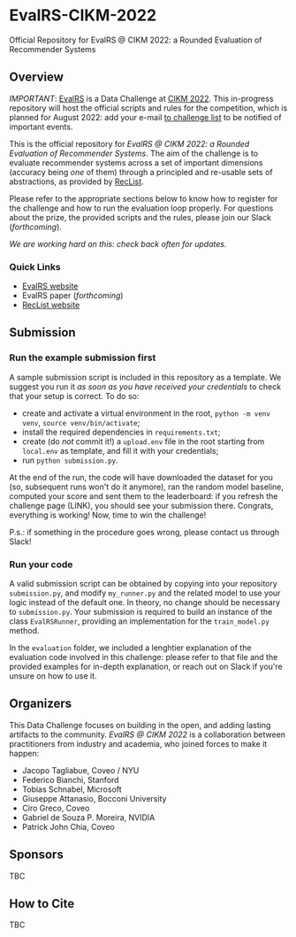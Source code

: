 # EvalRS-CIKM-2022
Official Repository for EvalRS @ CIKM 2022: a Rounded Evaluation of Recommender Systems

## Overview

*IMPORTANT*: [EvalRS](https://reclist.io/cikm2022-cup/) is a Data Challenge at [CIKM 2022](https://www.cikm2022.org/). This in-progress repository will host the official scripts and rules for the competition, which is planned for August 2022: add your e-mail [to challenge list](https://docs.google.com/forms/d/e/1FAIpQLSfAypzM1mvd79JfRGRbb9QMfXGMoVYosdjU9C4NFEWNSNUZXQ/viewform) to be notified of important events.

This is the official repository for _EvalRS @ CIKM 2022: a Rounded Evaluation of Recommender Systems_. The aim of the challenge is to evaluate recommender systems across a set of important dimensions (accuracy being _one_ of them) through a principled and re-usable sets of abstractions, as provided by [RecList](https://github.com/jacopotagliabue/reclist).

Please refer to the appropriate sections below to know how to register for the challenge and how to run the evaluation loop properly. For questions about the prize, the provided scripts and the rules, please join our Slack (_forthcoming_).

_We are working hard on this: check back often for updates._

### Quick Links

* [EvalRS website](https://reclist.io/cikm2022-cup/)
* EvalRS paper (_forthcoming_)
* [RecList website](https://reclist.io/)

## Submission

### Run the example submission first

A sample submission script is included in this repository as a template. We suggest you run it _as soon as you have received your credentials_ to check that your setup is correct. To do so:

* create and activate a virtual environment in the root, `python -m venv venv`, `source venv/bin/activate`;
* install the required dependencies in `requirements.txt`;
* create (do _not_ commit it!) a `upload.env` file in the root starting from `local.env` as template, and fill it with your credentials;
* run `python submission.py`.

At the end of the run, the code will have downloaded the dataset for you (so, subsequent runs won't do it anymore), ran the random model baseline, computed your score and sent them to the leaderboard: if you refresh the challenge page (LINK), you should see your submission there. Congrats, everything is working! Now, time to win the challenge!

P.s.: if something in the procedure goes wrong, please contact us through Slack!

### Run your code

A valid submission script can be obtained by copying into your repository `submission.py`, and modify `my_runner.py` and the related model to use your logic instead of the default one. In theory, no change should be necessary to `submission.py`. Your submission is required to build an instance of the class `EvalRSRunner`, providing an implementation for the `train_model.py` method.

In the `evaluation` folder, we included a lenghtier explanation of the evaluation code involved in this challenge: please refer to that file and the provided examples for in-depth explanation, or reach out on Slack if you're unsure on how to use it.

## Organizers

This Data Challenge focuses on building in the open, and adding lasting artifacts to the community. _EvalRS @ CIKM 2022_ is a collaboration between practitioners from industry and academia, who joined forces to make it happen:

* Jacopo Tagliabue, Coveo / NYU
* Federico Bianchi, Stanford
* Tobias Schnabel, Microsoft
* Giuseppe Attanasio, Bocconi University
* Ciro Greco, Coveo
* Gabriel de Souza P. Moreira, NVIDIA
* Patrick John Chia, Coveo

## Sponsors

TBC

## How to Cite

TBC